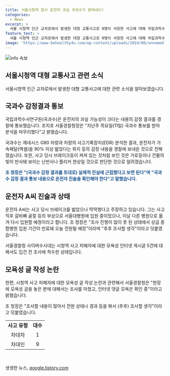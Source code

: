 ```yaml
---
title: 서울시청역 참사 운전자 과실 국과수가 밝혀내다!
categories:
  - News
excerpt: >
  서울 시청역 인근 교차로에서 발생한 대형 교통사고로 9명이 사망한 사고에 대해 국립과학수사연구원이 운전자의 과실 가능성을 경찰에 통보했다. 조 서울경찰청장은 이를 토대로 운전자 진술을 확인하고 실체적 진실에 근접하기 위한 노력이 필요하다고 밝혔다. 또한, 사고 피해자에 대한 모욕성 글 작성 논란과 관련하여 사이버수사대가 조사에 착수했다. 
feature_text: >
  서울 시청역 인근 교차로에서 발생한 대형 교통사고로 9명이 사망한 사고에 대해 국립과학수사연구원이 운전자의 과실 가능성을 경찰에 통보했다. 조 서울경찰청장은 이를 토대로 운전자 진술을 확인하고 실체적 진실에 근접하기 위한 노력이 필요하다고 밝혔다. 또한, 사고 피해자에 대한 모욕성 글 작성 논란과 관련하여 사이버수사대가 조사에 착수했다. 
image: 'https://www.behealthy4u.com/wp-content/uploads/2024/06/unnamed-file.png'
---
```


<p><img src="https://www.behealthy4u.com/wp-content/uploads/2024/06/unnamed-file.png" alt="info 속보" /></p>

<h2>서울시청역 대형 교통사고 관련 소식</h2>

<p data-ke-size="size16">서울시청역 인근 교차로에서 발생한 대형 교통사고에 대한 관련 소식을 알아보겠습니다.</p>

<h2>국과수 감정결과 통보</h2>

<p data-ke-size="size16">국립과학수사연구원(국과수)은 운전자의 과실 가능성이 크다는 내용의 감정 결과를 경찰에 통보했습니다. 조지호 서울경찰청장은 "지난주 목요일(11일) 국과수 통보를 받아 분석을 마무리했다"고 밝혔습니다.</p>

<p data-ke-size="size16">국과수는 제네시스 G80 차량과 차량의 사고기록장치(EDR) 분석한 결과, 운전자가 가속페달(액셀)을 90% 이상 밟았다는 취지 등의 감정 내용을 경찰에 보내온 것으로 전해졌습니다. 또한, 사고 당시 브레이크등이 켜져 있는 것처럼 보인 것은 가로등이나 건물의 빛이 반사돼 보이는 난반사나 플리커 현상일 것으로 판단한 것으로 알려졌습니다.</p>

<p data-ke-size="size16"><b><span style="color: #1a5490;">조 청장은 "(국과수 감정 결과를 토대로) 실체적 진실에 근접했다고 보면 된다"며 "국과수 감정 결과 통보 내용으로 운전자 진술을 확인해야 한다"고 말했습니다.</span></b></p>

<h2>운전자 A씨 진술과 상태</h2>

<p data-ke-size="size16">운전자 A씨는 사고 당시 브레이크를 밟았으나 딱딱했다고 주장하고 있습니다. 그는 사고 직후 갈비뼈 골절 등의 부상으로 서울대병원에 입원 중이었으나, 이날 다른 병원으로 옮겨 다시 입원할 예정이라고 합니다. 조 청장은 "조사 진행이 많이 못 된 상태에서 상급 종합병원 입원 기간이 만료돼 오늘 전원될 예정"이라며 "추후 조사할 생각"이라고 덧붙였습니다.</p>

<p data-ke-size="size16">서울경찰청 사이버수사대는 시청역 사고 피해자에 대한 모욕성 인터넷 게시글 5건에 대해서도 입건 전 조사에 착수한 상태입니다.</p>

<h2>모욕성 글 작성 논란</h2>

<p data-ke-size="size16">한편, 시청역 사고 피해자에 대한 모욕성 글 작성 논란과 관련해서 서울경찰청은 "현장에 모욕성 글을 놓은 분에 대해서는 조사를 마쳤고, 인터넷 댓글 모욕은 확인 중"이라고 밝혔습니다.</p>

<p data-ke-size="size16">조 청장은 "조사할 내용이 많아서 전원 상태나 경과 등을 봐서 (추후) 조사할 생각"이라고 덧붙였습니다.</p>

<table>
    <tr>
        <td style="text-align: center; height: 17px;"><b>사고 유형</b></td>
        <td style="text-align: center; height: 17px;"><b>대수</b></td>
    </tr>
    <tr>
        <td style="text-align: center; height: 17px;">차대차</td>
        <td style="text-align: center; height: 17px;">1</td>
    </tr>
    <tr>
        <td style="text-align: center; height: 17px;">차대인</td>
        <td style="text-align: center; height: 17px;">9</td>
    </tr>
</table>

<p data-ke-size="size16">&nbsp;</p>
생생한 뉴스, <a href="https://qoogle.tistory.com" rel="dofollow">qoogle.tistory.com</a>


